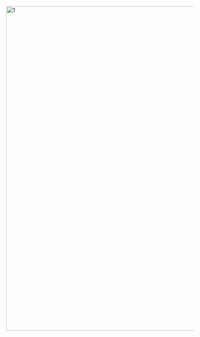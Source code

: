 <img width="872" alt="1" src="https://github.com/Nitin-Kaul-27/Social_Media_Sentiment_Analysis_Python/assets/108913229/de317156-2781-4ee1-abb8-16bb7bb4a6b8">
